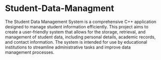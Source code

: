 # Student-Data-Managment
The Student Data Management System is a comprehensive C++ application designed to manage student information efficiently. This project aims to create a user-friendly system that allows for the storage, retrieval, and management of student data, including personal details, academic records, and contact information. The system is intended for use by educational institutions to streamline administrative tasks and improve data management processes.
